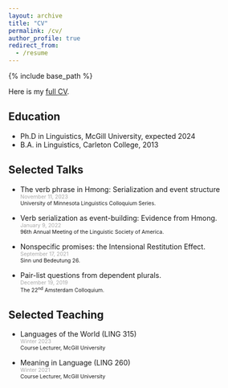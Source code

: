 ```yaml
---
layout: archive
title: "CV"
permalink: /cv/
author_profile: true
redirect_from:
  - /resume
---
```


<!-- Don't forget! To force a line break in Markdown, end the line with two spaces and then hit return, -->

{% include base_path %}

Here is my [full CV](/files/Johnston_CV.pdf "CV").

## Education

* Ph.D in Linguistics, McGill University, expected 2024
* B.A. in Linguistics, Carleton College, 2013

## Selected Talks

* 	The verb phrase in Hmong: Serialization and event structure  
	<span style="color:darkgray; font-size:0.75em">November 11, 2023</span>  
	<span style="font-size:0.75em">University of Minnesota Linguistics Colloquium Series.</span>

*	Verb serialization as event-building: Evidence from Hmong.  
	<span style="color:darkgray; font-size:0.75em">January 9, 2022</span>  
	<span style="font-size:0.75em">96th Annual Meeting of the Linguistic Society of America.</span>

*	Nonspecific promises: the Intensional Restitution Effect.  
	<span style="color:darkgray; font-size:0.75em">September 17, 2021</span>  
	<span style="font-size:0.75em">Sinn und Bedeutung 26.</span>

*	Pair-list questions from dependent plurals.  
	<span style="color:darkgray; font-size:0.75em">December 19, 2019</span>  
	<span style="font-size:0.75em">The 22<sup>nd</sup> Amsterdam Colloquium.</span>  
	
## Selected Teaching

* 	Languages of the World (LING 315)  
	<span style="color:darkgray; font-size:0.75em">Winter 2023</span>  
	<span style="font-size:0.75em">Course Lecturer, McGill University</span>

* 	Meaning in Language (LING 260)  
	<span style="color:darkgray; font-size:0.75em">Winter 2021</span>  
	<span style="font-size:0.75em">Course Lecturer, McGill University</span>  
	